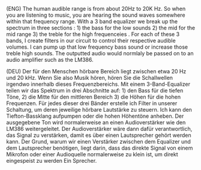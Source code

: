 (ENG) The human audible range is from about 20Hz to 20K Hz. So when you are listening to music, you are hearing the sound waves somewhere within that frequency range. With a 3 band equalizer we break up the spectrum in three sections : 1) the bass for the low sounds      2) the mid for the mid range    3) the treble for the high frequenceies . For each of these 3 bands, I create filters in our circuit to control their respective audible volumes. I can pump up that low frequency bass sound or increase those treble high sounds.  The outputted audio would normlaly be passed on to an audio amplifier such as the LM386.




(DEU) Der für den Menschen hörbare Bereich liegt zwischen etwa 20 Hz und 20 kHz. Wenn Sie also Musik hören, hören Sie die Schallwellen irgendwo innerhalb dieses Frequenzbereichs. Mit einem 3-Band-Equalizer teilen wir das Spektrum in drei Abschnitte auf: 1) den Bass für die tiefen Töne, 2) die Mitte für den mittleren Bereich 3) die Höhen für die hohen Frequenzen. Für jedes dieser drei Bänder erstelle ich Filter in unserer Schaltung, um deren jeweilige hörbare Lautstärke zu steuern. Ich kann den Tiefton-Bassklang aufpumpen oder die hohen Höhentöne anheben. Der ausgegebene Ton wird normalerweise an einen Audioverstärker wie den LM386 weitergeleitet. Der Audioverstärker wäre dann dafür verantwortlich, das Signal zu verstärken, damit es über einen Lautsprecher gehört werden kann.  Der Grund, warum wir einen Verstärker zwischen dem Equalizer und dem Lautsprecher benötigen, liegt darin, dass das direkte Signal von einem Mikrofon oder einer Audioquelle normalerweise zu klein ist, um direkt eingespeist zu werden Ein Sprecher.

